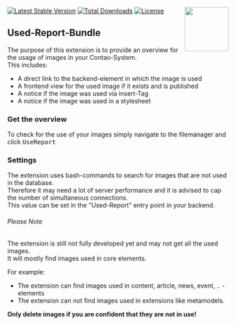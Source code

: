 <a href="https://www.1601.com" ><img align="right" src="https://user-images.githubusercontent.com/40162179/98120299-14f9f380-1eae-11eb-912e-96d7ecaeebcb.png" width="100" /></a>
[![Latest Stable Version](http://poser.pugx.org/agentur1601com/used-report/v)](https://packagist.org/packages/agentur1601com/used-report) [![Total Downloads](http://poser.pugx.org/agentur1601com/used-report/downloads)](https://packagist.org/packages/agentur1601com/used-report)  [![License](http://poser.pugx.org/agentur1601com/used-report/license)](https://packagist.org/packages/agentur1601com/used-report)
<br>
## Used-Report-Bundle
The purpose of this extension is to provide an overview for the usage of images in your Contao-System.   
This includes:
- A direct link to the backend-element in which the image is used
- A frontend view for the used image if it exists and is published
- A notice if the image was used via insert-Tag
- A notice if the image was used in a stylesheet

### Get the overview
To check for the use of your images simply navigate to the filemanager and click <kbd>UseReport</kbd>   

### Settings
The extension uses bash-commands to search for images that are not used in the database.   
Therefore it may need a lot of server performance and it is advised to cap the number of simultaneous connections.   
This value can be set in the "Used-Report" entry point in your backend.   

###### Please Note
The extension is still not fully developed yet and may not get all the used images.   
It will mostly find images used in core elements.  

For example:
- The extension can find images used in content, article, news, event, .. - elements   
- The extension can not find images used in extensions like metamodels. 

**Only delete images if you are confident that they are not in use!**
